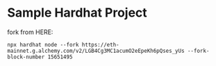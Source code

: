 # Sample Hardhat Project

fork from HERE:

`npx hardhat node --fork https://eth-mainnet.g.alchemy.com/v2/LGB4Cg3MC1acumO2eEpeKh6pQses_yUs --fork-block-number 15651495`